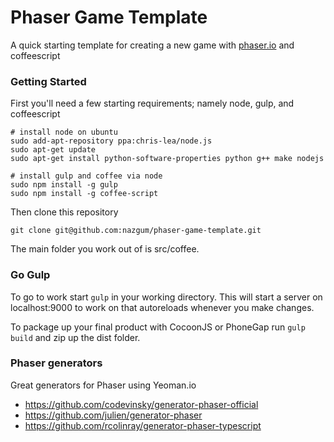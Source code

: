 Phaser Game Template
====================

A quick starting template for creating a new game with [phaser.io](http://phaser.io) and coffeescript


### Getting Started
First you'll need a few starting requirements; namely node, gulp, and coffeescript

````
# install node on ubuntu
sudo add-apt-repository ppa:chris-lea/node.js
sudo apt-get update
sudo apt-get install python-software-properties python g++ make nodejs

# install gulp and coffee via node
sudo npm install -g gulp
sudo npm install -g coffee-script
````

Then clone this repository

````
git clone git@github.com:nazgum/phaser-game-template.git
````

The main folder you work out of is src/coffee.

### Go Gulp
To go to work start `gulp` in your working directory.  This will start a server on localhost:9000 to work on that autoreloads whenever you make changes.

To package up your final product with CocoonJS or PhoneGap run `gulp build` and zip up the dist folder.

### Phaser generators
Great generators for Phaser using Yeoman.io

* https://github.com/codevinsky/generator-phaser-official
* https://github.com/julien/generator-phaser
* https://github.com/rcolinray/generator-phaser-typescript
